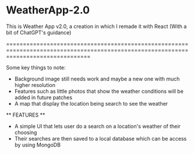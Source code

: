 # WeatherApp-2.0

This is Weather App v2.0, a creation in which I remade it with React (With a bit of ChatGPT's guidance)

=====================================================================================================================================

Some key things to note:

- Background image still needs work and maybe a new one with much higher resolution
- Features such as little photos that show the weather conditions will be added in future patches
- A map that display the location being search to see the weather

** FEATURES **

- A simple UI that lets user do a search on a location's weather of their choosing 
- Their searches are then saved to a local database which can be access by using MongoDB
